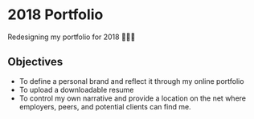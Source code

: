 # 2018 Portfolio
Redesigning my portfolio for 2018 🎉🥂🎉

## Objectives
- To define a personal brand and reflect it through my online portfolio
- To upload a downloadable resume
- To control my own narrative and provide a location on the net where employers, peers, and potential clients can find me.
